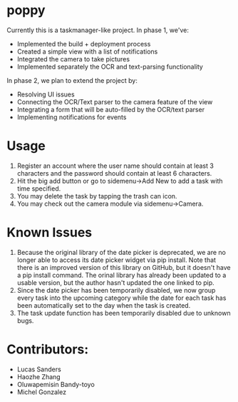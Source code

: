 # poppy

Currently this is a taskmanager-like project.
In phase 1, we've:
- Implemented the build + deployment process
- Created a simple view with a list of notifications
- Integrated the camera to take pictures
- Implemented separately the OCR and text-parsing functionality

In phase 2, we plan to extend the project by:
- Resolving UI issues
- Connecting the OCR/Text parser to the camera feature of the view
- Integrating a form that will be auto-filled by the OCR/text parser
- Implementing notifications for events

# Usage

1. Register an account where the user name should contain at least 3 characters and the password should contain at least 6 characters.
2. Hit the big add button or go to sidemenu->Add New to add a task with time specified. 
3. You may delete the task by tapping the trash can icon.
4. You may check out the camera module via sidemenu->Camera.

# Known Issues

1. Because the original library of the date picker is deprecated, we are no longer able to access its date picker widget via pip install. Note that there is an improved version of this library on GitHub, but it doesn't have a pip install command. The orinal library has already been updated to a usable version, but the author hasn't updated the one linked to pip.
2. Since the date picker has been temporarily disabled, we now group every task into the upcoming category while the date for each task has been automatically set to the day when the task is created.
3. The task update function has been temporarily disabled due to unknown bugs.


# Contributors:
- Lucas Sanders
- Haozhe Zhang
- Oluwapemisin Bandy-toyo
- Michel Gonzalez